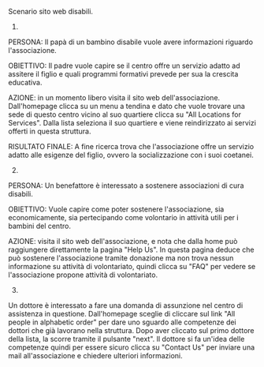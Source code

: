 ﻿Scenario sito web disabili.

1)

PERSONA: 
Il papà di un bambino disabile vuole avere informazioni riguardo l'associazione.


OBIETTIVO:
Il padre vuole capire se il centro offre un servizio adatto ad assitere il figlio e quali programmi formativi prevede per sua la crescita educativa.


AZIONE:
in un momento libero visita il sito web dell'associazione.
Dall'homepage clicca su un menu a tendina e dato che vuole trovare una sede di questo centro vicino al suo quartiere clicca su "All Locations for Services".
Dalla lista seleziona il suo quartiere e viene reindirizzato ai servizi offerti in questa struttura.



RISULTATO FINALE:
A fine ricerca trova che l'associazione offre un servizio adatto alle esigenze del figlio, ovvero la socializzazione con i suoi coetanei.



2)

PERSONA:
Un benefattore è interessato a sostenere associazioni di cura disabili.


OBIETTIVO:
Vuole capire come poter sostenere l'associazione, sia economicamente, sia pertecipando come volontario in attività utili per i bambini del centro.


AZIONE:
visita il sito web dell'associazione, e nota che dalla home può raggiungere direttamente la pagina "Help Us".
In questa pagina deduce che può sostenere l'associazione tramite donazione ma non trova nessun informazione su attività di volontariato, quindi clicca su "FAQ" per vedere se l'associazione propone attività di volontariato.



3)
 
Un dottore è interessato a fare una domanda di assunzione nel centro di assistenza in questione.
Dall'homepage sceglie di cliccare sul link "All people in alphabetic order" per dare uno sguardo alle competenze dei dottori che già lavorano nella struttura.
Dopo aver cliccato sul primo dottore della lista, la scorre tramite il pulsante "next".
Il dottore si fa un'idea delle competenze quindi per essere sicuro clicca su "Contact Us" per inviare una mail all'associazione e chiedere ulteriori informazioni.


